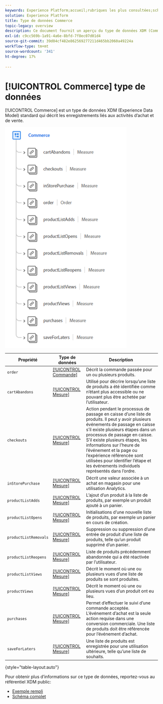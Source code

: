```yaml
---
keywords: Experience Platform;accueil;rubriques les plus consultées;schéma;schéma;XDM;champs;schémas;schémas;commerce;type de données;type de données;type de données
solution: Experience Platform
title: Type de données Commerce
topic-legacy: overview
description: Ce document fournit un aperçu du type de données XDM (Commerce Experience Data Model).
exl-id: c9cc569b-1a91-4a6e-8bfd-7f8ec07d01d4
source-git-commit: 39d04cf482e862569277211d465bb2060a49224a
workflow-type: tm+mt
source-wordcount: '341'
ht-degree: 17%

---
```


# [!UICONTROL Commerce] type de données

[!UICONTROL Commerce] est un type de données XDM (Experience Data Model) standard qui décrit les enregistrements liés aux activités d’achat et de vente.

<img src="../images/data-types/commerce.PNG" width="400" /><br />

| Propriété | Type de données | Description |
| --- | --- | --- |
| `order` | [[!UICONTROL Commande]](./order.md) | Décrit la commande passée pour un ou plusieurs produits. |
| `cartAbandons` | [[!UICONTROL Mesure]](./measure.md) | Utilisé pour décrire lorsqu’une liste de produits a été identifiée comme n’étant plus accessible ou ne pouvant plus être achetée par l’utilisateur. |
| `checkouts` | [[!UICONTROL Mesure]](./measure.md) | Action pendant le processus de passage en caisse d’une liste de produits. Il peut y avoir plusieurs événements de passage en caisse s’il existe plusieurs étapes dans un processus de passage en caisse. S’il existe plusieurs étapes, les informations sur l’heure de l’événement et la page ou l’expérience référencée sont utilisées pour identifier l’étape et les événements individuels représentés dans l’ordre. |
| `inStorePurchase` | [[!UICONTROL Mesure]](./measure.md) | Décrit une valeur associée à un achat en magasin pour une utilisation Analytics. |
| `productListAdds` | [[!UICONTROL Mesure]](./measure.md) | L’ajout d’un produit à la liste de produits, par exemple un produit ajouté à un panier. |
| `productListOpens` | [[!UICONTROL Mesure]](./measure.md) | Initialisations d’une nouvelle liste de produits, par exemple un panier en cours de création. |
| `productListRemovals` | [[!UICONTROL Mesure]](./measure.md) | Suppression ou suppression d’une entrée de produit d’une liste de produits, telle qu’un produit supprimé d’un panier. |
| `productListReopens` | [[!UICONTROL Mesure]](./measure.md) | Liste de produits précédemment abandonnée qui a été réactivée par l’utilisateur. |
| `productListViews` | [[!UICONTROL Mesure]](./measure.md) | Décrit le moment où une ou plusieurs vues d’une liste de produits se sont produites. |
| `productViews` | [[!UICONTROL Mesure]](./measure.md) | Décrit le moment où une ou plusieurs vues d’un produit ont eu lieu. |
| `purchases` | [[!UICONTROL Mesure]](./measure.md) | Permet d’effectuer le suivi d’une commande acceptée. L’événement d’achat est la seule action requise dans une conversion commerciale. Une liste de produits doit être référencée pour l’événement d’achat. |
| `saveForLaters` | [[!UICONTROL Mesure]](./measure.md) | Une liste de produits est enregistrée pour une utilisation ultérieure, telle qu’une liste de souhaits. |

{style=&quot;table-layout:auto&quot;}

Pour obtenir plus d’informations sur ce type de données, reportez-vous au référentiel XDM public:

* [Exemple rempli](https://github.com/adobe/xdm/blob/master/components/datatypes/marketing/commerce.example.1.json)
* [Schéma complet](https://github.com/adobe/xdm/blob/master/components/datatypes/marketing/commerce.schema.json)
